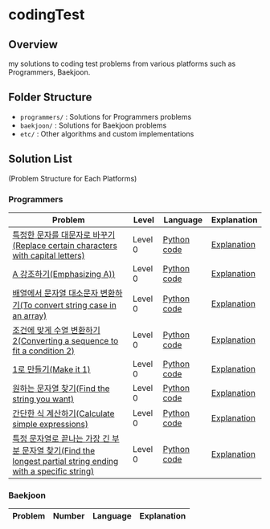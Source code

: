 # codingTest

## Overview
my solutions to coding test problems from various platforms such as Programmers, Baekjoon.

## Folder Structure  
- `programmers/` : Solutions for Programmers problems  
- `baekjoon/` : Solutions for Baekjoon problems  
- `etc/` : Other algorithms and custom implementations

## Solution List
(Problem Structure for Each Platforms)

### Programmers
| Problem | Level | Language | Explanation |
|---------|-------|------|------------|
| [특정한 문자를 대문자로 바꾸기(Replace certain characters with capital letters)](https://school.programmers.co.kr/learn/courses/30/lessons/181873) | Level 0 | [Python code](./python/programmers/level0/solve1.py) | [Explanation](./solutions/특정한_문자를_대문자로_바꾸기_Replace_certain_characters_with_capital_letters.md) |
| [A 강조하기(Emphasizing A))](https://school.programmers.co.kr/learn/courses/30/lessons/181874) | Level 0 | [Python code](./python/programmers/level0/solve2.py) | [Explanation](./solutions/A_강조하기_Emphasizing_A.md) |
| [배열에서 문자열 대소문자 변환하기(To convert string case in an array)](https://school.programmers.co.kr/learn/courses/30/lessons/181875) | Level 0 | [Python code](./python/programmers/level0/solve3.py) | [Explanation](./solutions/배열에서_문자열_대소문자_변환하기_To_convert_string_case_in_an_array.md) |
| [조건에 맞게 수열 변환하기 2(Converting a sequence to fit a condition 2)](https://school.programmers.co.kr/learn/courses/30/lessons/181881) | Level 0 | [Python code](./python/programmers/level0/solve4.py) | [Explanation](./solutions/조건에_맞게_수열_변환하기_2_Converting_a_sequence_to_fit_a_condition_2.md) |
| [1로 만들기(Make it 1)](https://school.programmers.co.kr/learn/courses/30/lessons/181880) | Level 0 | [Python code](./python/programmers/level0/solve5.py) | [Explanation](./solutions/1로_만들기_Make_it_1.md) |
| [원하는 문자열 찾기(Find the string you want)](https://school.programmers.co.kr/learn/courses/30/lessons/181878) | Level 0 | [Python code](./python/programmers/level0/solve6.py) | [Explanation](./solutions/원하는_문자열_찾기_Find_the_string_you_want.md) |
| [간단한 식 계산하기(Calculate simple expressions)](https://school.programmers.co.kr/learn/courses/30/lessons/181865) | Level 0 | [Python code](./python/programmers/level0/solve7.py) | [Explanation](./solutions/간단한_식_계산하기_Calculate_simple_expressions.md) |
| [특정 문자열로 끝나는 가장 긴 부분 문자열 찾기(Find the longest partial string ending with a specific string)](https://school.programmers.co.kr/learn/courses/30/lessons/181872) | Level 0 | [Python code](./python/programmers/level0/solve8.py) | [Explanation](./solutions/특정_문자열로_끝나는_가장_긴_부분_문자열_찾기_Find_the_longest_partial_string_ending_with_a_specific_string.md) |

### Baekjoon
| Problem | Number | Language | Explanation |
|---------|-------|------|------------|
